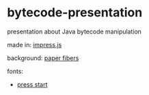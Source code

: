 bytecode-presentation
=====================

presentation about Java bytecode manipulation

made in: [impress.js](https://github.com/bartaz/impress.js)

background: [paper fibers](http://subtlepatterns.com/paper-fibers/)

fonts: 
  * [press start](http://zone38.net/font/)
